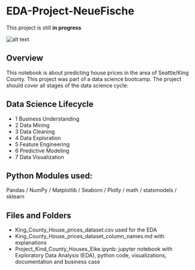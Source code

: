 # EDA-Project-NeueFische

This project is still **in progress**

![alt text](https://cdn.pixabay.com/photo/2015/03/26/22/09/city-skyline-693502_1280.jpg)

## Overview

This notebook is about predicting house prices in the area of Seattle/King County. This project was part of a data science bootcamp. The project should cover all stages of the data science cycle:

## Data Science Lifecycle

- 1 Business Understanding
- 2 Data Mining
- 3 Data Cleaning
- 4 Data Exploration
- 5 Feature Engineering
- 6 Predictive Modeling
- 7 Data Visualization


## Python Modules used:
Pandas / NumPy / Matplotlib / Seaborn / Plotly / math / statsmodels / sklearn

## Files and Folders

- King_County_House_prices_dataset.csv used for the EDA
- King_County_House_prices_dataset_column_names.md with explanations
- Project_Kind_County_Houses_Eike.ipynb: jupyter notebook with Exploratory Data Analysis (EDA), python code, visualizations, documentation and business case



